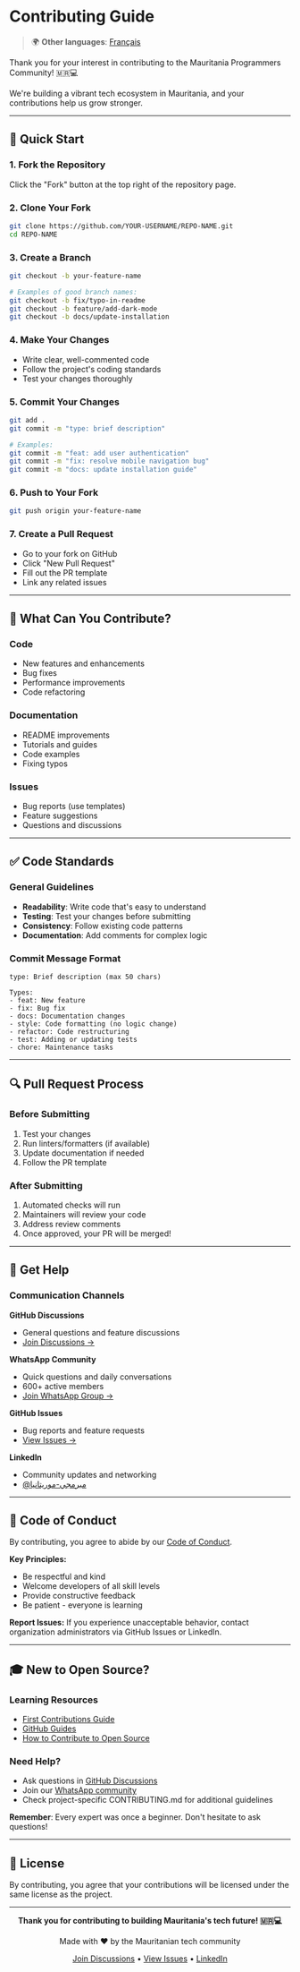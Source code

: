 # Contributing Guide

> 🌍 **Other languages**: [Français](CONTRIBUTING_fr.md)

Thank you for your interest in contributing to the Mauritania Programmers Community! 🇲🇷💻

We're building a vibrant tech ecosystem in Mauritania, and your contributions help us grow stronger.

---

## 🚀 Quick Start

### 1. Fork the Repository
Click the "Fork" button at the top right of the repository page.

### 2. Clone Your Fork
```bash
git clone https://github.com/YOUR-USERNAME/REPO-NAME.git
cd REPO-NAME
```

### 3. Create a Branch
```bash
git checkout -b your-feature-name

# Examples of good branch names:
git checkout -b fix/typo-in-readme
git checkout -b feature/add-dark-mode
git checkout -b docs/update-installation
```

### 4. Make Your Changes
- Write clear, well-commented code
- Follow the project's coding standards
- Test your changes thoroughly

### 5. Commit Your Changes
```bash
git add .
git commit -m "type: brief description"

# Examples:
git commit -m "feat: add user authentication"
git commit -m "fix: resolve mobile navigation bug"
git commit -m "docs: update installation guide"
```

### 6. Push to Your Fork
```bash
git push origin your-feature-name
```

### 7. Create a Pull Request
- Go to your fork on GitHub
- Click "New Pull Request"
- Fill out the PR template
- Link any related issues

---

## 📝 What Can You Contribute?

### Code
- New features and enhancements
- Bug fixes
- Performance improvements
- Code refactoring

### Documentation
- README improvements
- Tutorials and guides
- Code examples
- Fixing typos

### Issues
- Bug reports (use templates)
- Feature suggestions
- Questions and discussions

---

## ✅ Code Standards

### General Guidelines
- **Readability**: Write code that's easy to understand
- **Testing**: Test your changes before submitting
- **Consistency**: Follow existing code patterns
- **Documentation**: Add comments for complex logic

### Commit Message Format

```
type: Brief description (max 50 chars)

Types:
- feat: New feature
- fix: Bug fix
- docs: Documentation changes
- style: Code formatting (no logic change)
- refactor: Code restructuring
- test: Adding or updating tests
- chore: Maintenance tasks
```

---

## 🔍 Pull Request Process

### Before Submitting
1. Test your changes
2. Run linters/formatters (if available)
3. Update documentation if needed
4. Follow the PR template

### After Submitting
1. Automated checks will run
2. Maintainers will review your code
3. Address review comments
4. Once approved, your PR will be merged!

---

## 💬 Get Help

### Communication Channels

**GitHub Discussions**
- General questions and feature discussions
- [Join Discussions →](../../discussions)

**WhatsApp Community**
- Quick questions and daily conversations
- 600+ active members
- [Join WhatsApp Group →](https://chat.whatsapp.com/L13JBkYOBXqK9p8FYZE00x)

**GitHub Issues**
- Bug reports and feature requests
- [View Issues →](../../issues)

**LinkedIn**
- Community updates and networking
- [@مبرمجي-موريتانيا](https://linkedin.com/company/مبرمجي-موريتانيا)

---

## 🤝 Code of Conduct

By contributing, you agree to abide by our [Code of Conduct](CODE_OF_CONDUCT.md).

**Key Principles:**
- Be respectful and kind
- Welcome developers of all skill levels
- Provide constructive feedback
- Be patient - everyone is learning

**Report Issues:** If you experience unacceptable behavior, contact organization administrators via GitHub Issues or LinkedIn.

---

## 🎓 New to Open Source?

### Learning Resources
- [First Contributions Guide](https://github.com/firstcontributions/first-contributions)
- [GitHub Guides](https://guides.github.com/)
- [How to Contribute to Open Source](https://opensource.guide/how-to-contribute/)

### Need Help?
- Ask questions in [GitHub Discussions](../../discussions)
- Join our [WhatsApp community](https://chat.whatsapp.com/L13JBkYOBXqK9p8FYZE00x)
- Check project-specific CONTRIBUTING.md for additional guidelines

**Remember**: Every expert was once a beginner. Don't hesitate to ask questions!

---

## 📜 License

By contributing, you agree that your contributions will be licensed under the same license as the project.

---

<div align="center">

**Thank you for contributing to building Mauritania's tech future! 🇲🇷💻**

Made with ❤️ by the Mauritanian tech community

[Join Discussions](../../discussions) • [View Issues](../../issues) • [LinkedIn](https://linkedin.com/company/مبرمجي-موريتانيا)

</div>
